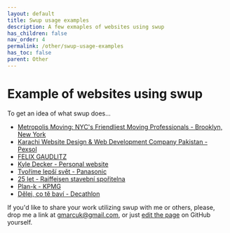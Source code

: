 ```yaml
---
layout: default
title: Swup usage examples
description: A few exmaples of websites using swup
has_children: false
nav_order: 4
permalink: /other/swup-usage-examples
has_toc: false
parent: Other
---
```


# Example of websites using swup
To get an idea of what swup does...  

* [Metropolis Moving: NYC's Friendliest Moving Professionals - Brooklyn, New York](https://metropolismoving.com/)
* [Karachi Website Design & Web Development Company Pakistan - Pexsol](https://www.pexsol.com/)
* [FELIX GAUDLITZ](felixgaudlitz.com)   
* [Kyle Decker - Personal website](https://kyledecker.me/)   
* [Tvoříme lepší svět - Panasonic](https://plzen.cz.panasonic.com/)   
* [25 let - Raiffeisen stavební spořitelna](https://www.rsts.cz/25let/)   
* [Plan-k - KPMG](https://www.plan-k.cz/)   
* [Dělej, co tě baví - Decathlon](http://delejcotebavi.decathlon.cz/)   

If you'd like to share your work utilizing swup with me or others, please, drop me a link at <a href="mailto:gmarcuk@gmail.com?subject=My awesome project using swup">gmarcuk@gmail.com</a>, or just [edit the page](https://github.com/swup/docs/blob/master/docs/other/swup-usage-examples.md) on GitHub yourself.
